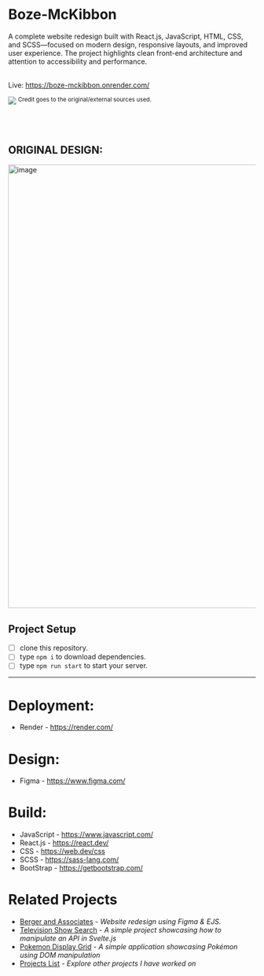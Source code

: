 # Boze-McKibbon
A complete website redesign built with React.js, JavaScript, HTML, CSS, and SCSS—focused on modern design, responsive layouts, and improved user experience. The project highlights clean front-end architecture and attention to accessibility and performance.
<br></br>

Live: https://boze-mckibbon.onrender.com/

<img src="https://github.com/user-attachments/assets/e7645caa-e257-4d9f-8b14-f46d56920b31" />
<sup>Credit goes to the original/external sources used.</sup>


<br></br>
## **ORIGINAL DESIGN:**
<img width="1328" height="901" alt="image" src="https://github.com/user-attachments/assets/40315233-f47a-4136-ba2c-5acc1db5a16c" />

## Project Setup
- [ ] clone this repository.
- [ ] type `npm i` to download dependencies.
- [ ] type ``npm run start`` to start your server.

----

# Deployment:
- Render - https://render.com/

# Design:
- Figma - https://www.figma.com/
 
# Build:
- JavaScript - https://www.javascript.com/
- React.js - https://react.dev/
- CSS - https://web.dev/css
- SCSS - https://sass-lang.com/
- BootStrap - https://getbootstrap.com/


# Related Projects
- [Berger and Associates](https://github.com/TylrPopcorn/Berger-and-Associates) - _Website redesign using Figma & EJS._
- [Television Show Search](https://github.com/TylrPopcorn/Television-Show-Search) - _A simple project showcasing how to manipulate an API in Svelte.js_
- [Pokemon Display Grid](https://github.com/TylrPopcorn/Pokemon-Display-Grid) - *A simple application showcasing Pokémon using DOM manipulation*
- [Projects List](https://github.com/TylrPopcorn/Projects-List) - _Explore other projects I have worked on_
